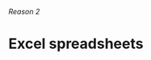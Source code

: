_Reason 2_

# Excel spreadsheets

<!-- ./components/SelfPromo.vue -->
<SelfPromo />

<!--
- Super complicated customer journey, prone to errors
- PII sent around in spreadsheets, using unencrypted emails
-->
